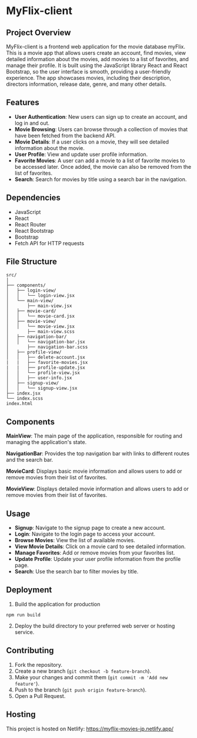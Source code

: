 # MyFlix-client

## Project Overview
MyFlix-client is a frontend web application for the movie database myFlix. This is a movie app that allows users create an account, find movies, view detailed information about the movies, add movies to a list of favorites, and manage their profile. It is built using the JavaScript library React and React Bootstrap, so the user interface is smooth, providing a user-friendly experience. The app showcases movies, including their description, directors information, release date, genre, and many other details.

## Features
- **User Authentication**: New users can sign up to create an account, and log in and out.
- **Movie Browsing**: Users can browse through a collection of movies that have been fetched from the backend API. 
- **Movie Details**: If a user clicks on a movie, they will see detailed information about the movie.
- **User Profile**: View and update user profile information.
- **Favorite Movies**: A user can add a movie to a list of favorite movies to be accessed later. Once added, the movie can also be removed from the list of favorites.
- **Search**: Search for movies by title using a search bar in the navigation.

## Dependencies
- JavaScript
- React
- React Router
- React Bootstrap
- Bootstrap
- Fetch API for HTTP requests

## File Structure
````
src/
│
├── components/
│   ├── login-view/
│   │   └── login-view.jsx
│   └── main-view/
│       ├── main-view.jsx
│   ├── movie-card/
│   │   └── movie-card.jsx
│   ├── movie-view/
│   │   └── movie-view.jsx
│       ├── main-view.scss
│   ├── navigation-bar/
│   │   └── navigation-bar.jsx
│       ├── navigation-bar.scss
│   ├── profile-view/
│   │   ├── delete-account.jsx
|   |   ├── favorite-movies.jsx
|   |   ├── profile-update.jsx
│   │   └── profile-view.jsx
│   │   ├── user-info.jsx
│   ├── signup-view/
│   │   └── signup-view.jsx
├── index.jsx
└── index.scss
index.html
````

## Components
**MainView**: The main page of the application, responsible for routing and managing the application's state.

**NavigationBar**: Provides the top navigation bar with links to different routes and the search bar.

**MovieCard**: Displays basic movie information and allows users to add or remove movies from their list of favorites.

**MovieView**: Displays detailed movie information and allows users to add or remove movies from their list of favorites.

## Usage
- **Signup**: Navigate to the signup page to create a new account.
- **Login**: Navigate to the login page to access your account.
- **Browse Movies**: View the list of available movies.
- **View Movie Details**: Click on a movie card to see detailed information.
- **Manage Favorites**: Add or remove movies from your favorites list.
- **Update Profile**: Update your user profile information from the profile page.
- **Search**: Use the search bar to filter movies by title.

## Deployment
1. Build the application for production
````
npm run build
````
2. Deploy the build directory to your preferred web server or hosting service.

## Contributing
1. Fork the repository.
2. Create a new branch (````git checkout -b feature-branch````).
3. Make your changes and commit them (````git commit -m 'Add new feature'````).
4. Push to the branch (````git push origin feature-branch````).
5. Open a Pull Request.

## Hosting
This project is hosted on Netlify: https://myflix-movies-jp.netlify.app/